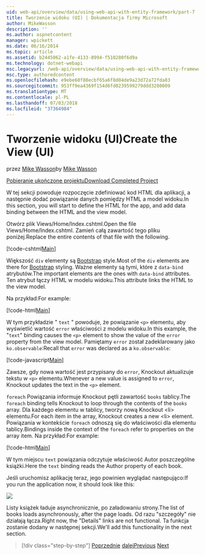```yaml
---
uid: web-api/overview/data/using-web-api-with-entity-framework/part-7
title: Tworzenie widoku (UI) | Dokumentacja firmy Microsoft
author: MikeWasson
description: ''
ms.author: aspnetcontent
manager: wpickett
ms.date: 06/16/2014
ms.topic: article
ms.assetid: b2445062-a1fe-4133-8994-f510280f6d9a
ms.technology: dotnet-webapi
msc.legacyurl: /web-api/overview/data/using-web-api-with-entity-framework/part-7
msc.type: authoredcontent
ms.openlocfilehash: e9ebe60f88ecbf65a6f8d04de9a23d72a72fda83
ms.sourcegitcommit: 953ff9ea4369f154d6fd0239599279ddd3280009
ms.translationtype: MT
ms.contentlocale: pl-PL
ms.lasthandoff: 07/03/2018
ms.locfileid: "37364984"
---
```

<a name="create-the-view-ui"></a><span data-ttu-id="e16d0-102">Tworzenie widoku (UI)</span><span class="sxs-lookup"><span data-stu-id="e16d0-102">Create the View (UI)</span></span>
====================
<span data-ttu-id="e16d0-103">przez [Mike Wasson](https://github.com/MikeWasson)</span><span class="sxs-lookup"><span data-stu-id="e16d0-103">by [Mike Wasson](https://github.com/MikeWasson)</span></span>

[<span data-ttu-id="e16d0-104">Pobieranie ukończone projektu</span><span class="sxs-lookup"><span data-stu-id="e16d0-104">Download Completed Project</span></span>](https://github.com/MikeWasson/BookService)

<span data-ttu-id="e16d0-105">W tej sekcji powoduje rozpoczęcie zdefiniować kod HTML dla aplikacji, a następnie dodać powiązanie danych pomiędzy HTML a model widoku.</span><span class="sxs-lookup"><span data-stu-id="e16d0-105">In this section, you will start to define the HTML for the app, and add data binding between the HTML and the view model.</span></span>

<span data-ttu-id="e16d0-106">Otwórz plik Views/Home/Index.cshtml.</span><span class="sxs-lookup"><span data-stu-id="e16d0-106">Open the file Views/Home/Index.cshtml.</span></span> <span data-ttu-id="e16d0-107">Zamień całą zawartość tego pliku poniżej.</span><span class="sxs-lookup"><span data-stu-id="e16d0-107">Replace the entire contents of that file with the following.</span></span>

[!code-cshtml[Main](part-7/samples/sample1.cshtml)]

<span data-ttu-id="e16d0-108">Większość `div` elementy są [Bootstrap](http://getbootstrap.com/) style.</span><span class="sxs-lookup"><span data-stu-id="e16d0-108">Most of the `div` elements are there for [Bootstrap](http://getbootstrap.com/) styling.</span></span> <span data-ttu-id="e16d0-109">Ważne elementy są tymi, które z `data-bind` atrybutów.</span><span class="sxs-lookup"><span data-stu-id="e16d0-109">The important elements are the ones with `data-bind` attributes.</span></span> <span data-ttu-id="e16d0-110">Ten atrybut łączy HTML w modelu widoku.</span><span class="sxs-lookup"><span data-stu-id="e16d0-110">This attribute links the HTML to the view model.</span></span>

<span data-ttu-id="e16d0-111">Na przykład:</span><span class="sxs-lookup"><span data-stu-id="e16d0-111">For example:</span></span>

[!code-html[Main](part-7/samples/sample2.html)]

<span data-ttu-id="e16d0-112">W tym przykładzie &quot; `text` &quot; powoduje, że powiązanie `<p>` elementu, aby wyświetlić wartość `error` właściwości z modelu widoku.</span><span class="sxs-lookup"><span data-stu-id="e16d0-112">In this example, the &quot;`text`&quot; binding causes the `<p>` element to show the value of the `error` property from the view model.</span></span> <span data-ttu-id="e16d0-113">Pamiętamy `error` został zadeklarowany jako `ko.observable`:</span><span class="sxs-lookup"><span data-stu-id="e16d0-113">Recall that `error` was declared as a `ko.observable`:</span></span>

[!code-javascript[Main](part-7/samples/sample3.js)]

<span data-ttu-id="e16d0-114">Zawsze, gdy nowa wartość jest przypisany do `error`, Knockout aktualizuje tekstu w `<p>` elementu.</span><span class="sxs-lookup"><span data-stu-id="e16d0-114">Whenever a new value is assigned to `error`, Knockout updates the text in the `<p>` element.</span></span>

<span data-ttu-id="e16d0-115">`foreach` Powiązania informuje Knockout pętli zawartość `books` tablicy.</span><span class="sxs-lookup"><span data-stu-id="e16d0-115">The `foreach` binding tells Knockout to loop through the contents of the `books` array.</span></span> <span data-ttu-id="e16d0-116">Dla każdego elementu w tablicy, tworzy nową Knockout &lt;li&gt; elementu.</span><span class="sxs-lookup"><span data-stu-id="e16d0-116">For each item in the array, Knockout creates a new &lt;li&gt; element.</span></span> <span data-ttu-id="e16d0-117">Powiązania w kontekście `foreach` odnoszą się do właściwości dla elementu tablicy.</span><span class="sxs-lookup"><span data-stu-id="e16d0-117">Bindings inside the context of the `foreach` refer to properties on the array item.</span></span> <span data-ttu-id="e16d0-118">Na przykład:</span><span class="sxs-lookup"><span data-stu-id="e16d0-118">For example:</span></span>

[!code-html[Main](part-7/samples/sample4.html)]

<span data-ttu-id="e16d0-119">W tym miejscu `text` powiązania odczytuje właściwość Autor poszczególne książki.</span><span class="sxs-lookup"><span data-stu-id="e16d0-119">Here the `text` binding reads the Author property of each book.</span></span>

<span data-ttu-id="e16d0-120">Jeśli uruchomisz aplikację teraz, jego powinien wyglądać następująco:</span><span class="sxs-lookup"><span data-stu-id="e16d0-120">If you run the application now, it should look like this:</span></span>

![](part-7/_static/image1.png)

<span data-ttu-id="e16d0-121">Listy książek ładuje asynchronicznie, po załadowaniu strony.</span><span class="sxs-lookup"><span data-stu-id="e16d0-121">The list of books loads asynchronously, after the page loads.</span></span> <span data-ttu-id="e16d0-122">Od razu &quot;szczegóły&quot; nie działają łącza.</span><span class="sxs-lookup"><span data-stu-id="e16d0-122">Right now, the &quot;Details&quot; links are not functional.</span></span> <span data-ttu-id="e16d0-123">Ta funkcja zostanie dodany w następnej sekcji.</span><span class="sxs-lookup"><span data-stu-id="e16d0-123">We'll add this functionality in the next section.</span></span>

> [!div class="step-by-step"]
> <span data-ttu-id="e16d0-124">[Poprzednie](part-6.md)
> [dalej](part-8.md)</span><span class="sxs-lookup"><span data-stu-id="e16d0-124">[Previous](part-6.md)
[Next](part-8.md)</span></span>
